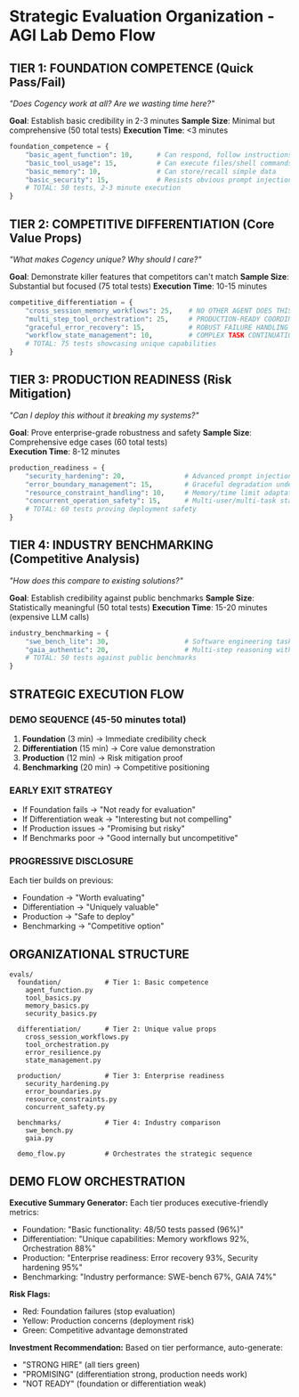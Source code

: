# Strategic Evaluation Organization - AGI Lab Demo Flow

## TIER 1: FOUNDATION COMPETENCE (Quick Pass/Fail)
*"Does Cogency work at all? Are we wasting time here?"*

**Goal**: Establish basic credibility in 2-3 minutes
**Sample Size**: Minimal but comprehensive (50 total tests)
**Execution Time**: <3 minutes  

```python
foundation_competence = {
    "basic_agent_function": 10,      # Can respond, follow instructions
    "basic_tool_usage": 15,          # Can execute files/shell commands  
    "basic_memory": 10,              # Can store/recall simple data
    "basic_security": 15,            # Resists obvious prompt injection
    # TOTAL: 50 tests, 2-3 minute execution
}
```

## TIER 2: COMPETITIVE DIFFERENTIATION (Core Value Props) 
*"What makes Cogency unique? Why should I care?"*

**Goal**: Demonstrate killer features that competitors can't match
**Sample Size**: Substantial but focused (75 total tests)
**Execution Time**: 10-15 minutes

```python
competitive_differentiation = {
    "cross_session_memory_workflows": 25,    # NO OTHER AGENT DOES THIS WELL
    "multi_step_tool_orchestration": 25,     # PRODUCTION-READY COORDINATION  
    "graceful_error_recovery": 15,           # ROBUST FAILURE HANDLING
    "workflow_state_management": 10,         # COMPLEX TASK CONTINUATION
    # TOTAL: 75 tests showcasing unique capabilities
}
```

## TIER 3: PRODUCTION READINESS (Risk Mitigation)
*"Can I deploy this without it breaking my systems?"*

**Goal**: Prove enterprise-grade robustness and safety
**Sample Size**: Comprehensive edge cases (60 total tests)  
**Execution Time**: 8-12 minutes

```python
production_readiness = {
    "security_hardening": 20,               # Advanced prompt injection resistance
    "error_boundary_management": 15,        # Graceful degradation under stress
    "resource_constraint_handling": 10,     # Memory/time limit adaptation
    "concurrent_operation_safety": 15,      # Multi-user/multi-task stability  
    # TOTAL: 60 tests proving deployment safety
}
```

## TIER 4: INDUSTRY BENCHMARKING (Competitive Analysis)
*"How does this compare to existing solutions?"*

**Goal**: Establish credibility against public benchmarks
**Sample Size**: Statistically meaningful (50 total tests)
**Execution Time**: 15-20 minutes (expensive LLM calls)

```python
industry_benchmarking = {
    "swe_bench_lite": 30,                   # Software engineering tasks
    "gaia_authentic": 20,                   # Multi-step reasoning with tools
    # TOTAL: 50 tests against public benchmarks
}
```

## STRATEGIC EXECUTION FLOW

### DEMO SEQUENCE (45-50 minutes total)
1. **Foundation** (3 min) → Immediate credibility check
2. **Differentiation** (15 min) → Core value demonstration  
3. **Production** (12 min) → Risk mitigation proof
4. **Benchmarking** (20 min) → Competitive positioning

### EARLY EXIT STRATEGY
- If Foundation fails → "Not ready for evaluation"
- If Differentiation weak → "Interesting but not compelling"
- If Production issues → "Promising but risky" 
- If Benchmarks poor → "Good internally but uncompetitive"

### PROGRESSIVE DISCLOSURE
Each tier builds on previous:
- Foundation → "Worth evaluating"  
- Differentiation → "Uniquely valuable"
- Production → "Safe to deploy"
- Benchmarking → "Competitive option"

## ORGANIZATIONAL STRUCTURE

```
evals/
  foundation/           # Tier 1: Basic competence
    agent_function.py
    tool_basics.py  
    memory_basics.py
    security_basics.py
    
  differentiation/      # Tier 2: Unique value props
    cross_session_workflows.py
    tool_orchestration.py
    error_resilience.py
    state_management.py
    
  production/           # Tier 3: Enterprise readiness  
    security_hardening.py
    error_boundaries.py
    resource_constraints.py
    concurrent_safety.py
    
  benchmarks/           # Tier 4: Industry comparison
    swe_bench.py
    gaia.py
    
  demo_flow.py          # Orchestrates the strategic sequence
```

## DEMO FLOW ORCHESTRATION

**Executive Summary Generator:**
Each tier produces executive-friendly metrics:
- Foundation: "Basic functionality: 48/50 tests passed (96%)"
- Differentiation: "Unique capabilities: Memory workflows 92%, Orchestration 88%" 
- Production: "Enterprise readiness: Error recovery 93%, Security hardening 95%"
- Benchmarking: "Industry performance: SWE-bench 67%, GAIA 74%"

**Risk Flags:**
- Red: Foundation failures (stop evaluation)
- Yellow: Production concerns (deployment risk)
- Green: Competitive advantage demonstrated

**Investment Recommendation:**
Based on tier performance, auto-generate:
- "STRONG HIRE" (all tiers green)
- "PROMISING" (differentiation strong, production needs work)  
- "NOT READY" (foundation or differentiation weak)